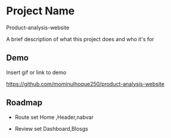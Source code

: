 
# Project Name
Product-analysis-website


A brief description of what this project does and who it's for




## Demo

Insert gif or link to demo

https://github.com/mominulhoque250/product-analysis-website



## Roadmap

- Route set
Home ,Header,nabvar

- Review set 
Dashboard,Blosgs

